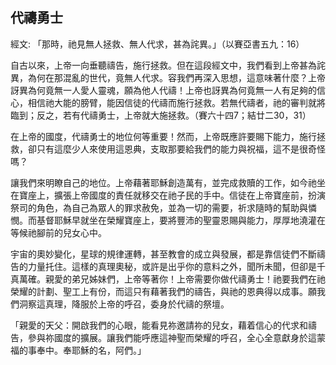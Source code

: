 ## 代禱勇士 ##

經文: 「那時，祂見無人拯救、無人代求，甚為詫異。」（以賽亞書五九：16）



自古以來，上帝一向垂聽禱告，施行拯救。但在這段經文中，我們看到上帝甚為詫異，為何在那混亂的世代，竟無人代求。容我們再深入思想，這意味著什麼？上帝訝異為何竟無一人愛人靈魂，願為他人代禱！上帝也訝異為何竟無一人有足夠的信心，相信祂大能的膀臂，能因信徒的代禱而施行拯救。若無代禱者，祂的審判就將臨到；反之，若有代禱勇士，上帝就大施拯救。（賽六十四7；結廿二30，31）

在上帝的國度，代禱勇士的地位何等重要！然而，上帝既應許要賜下能力，施行拯救，卻只有這麼少人來使用這恩典，支取那要給我們的能力與祝福，這不是很奇怪嗎？

讓我們來明瞭自己的地位。上帝藉著耶穌創造萬有，並完成救贖的工作，如今祂坐在寶座上，擴張上帝國度的責任就移交在祂子民的手中。信徒在上帝寶座前，扮演祭司的角色，為自己為眾人的罪求赦免，並為一切的需要，祈求隨時的幫助與憐憫。而基督耶穌早就坐在榮耀寶座上，要將豐沛的聖靈恩賜與能力，厚厚地澆灌在等候祂腳前的兒女心中。

宇宙的奧妙變化，星球的規律運轉，甚至教會的成立與發展，都是靠信徒們不斷禱告的力量托住。這樣的真理奧秘，或許是出乎你的意料之外，聞所未聞，但卻是千真萬確。親愛的弟兄姊妹們，上帝等著你！上帝需要你做代禱勇士！祂要我們在祂榮耀的計劃、聖工上有份，而這只有藉著我們的禱告，與祂的恩典得以成事。願我們洞察這真理，降服於上帝的呼召，委身於代禱的祭壇。

「親愛的天父：開啟我們的心眼，能看見祢邀請祢的兒女，藉着信心的代求和禱告，參與祢國度的擴展。讓我們能呼應這神聖而榮耀的呼召，全心全意獻身於這蒙福的事奉中。奉耶穌的名，阿們。」